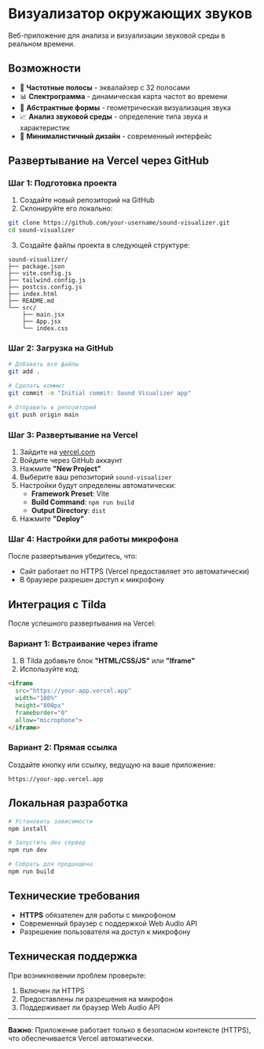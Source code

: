 # Визуализатор окружающих звуков

Веб-приложение для анализа и визуализации звуковой среды в реальном времени.

## Возможности

- 🎵 **Частотные полосы** - эквалайзер с 32 полосами
- 📊 **Спектрограмма** - динамическая карта частот во времени
- 🔮 **Абстрактные формы** - геометрическая визуализация звука
- 📈 **Анализ звуковой среды** - определение типа звука и характеристик
- 🎨 **Минималистичный дизайн** - современный интерфейс

## Развертывание на Vercel через GitHub

### Шаг 1: Подготовка проекта

1. Создайте новый репозиторий на GitHub
2. Склонируйте его локально:
```bash
git clone https://github.com/your-username/sound-visualizer.git
cd sound-visualizer
```

3. Создайте файлы проекта в следующей структуре:
```
sound-visualizer/
├── package.json
├── vite.config.js
├── tailwind.config.js
├── postcss.config.js
├── index.html
├── README.md
└── src/
    ├── main.jsx
    ├── App.jsx
    └── index.css
```

### Шаг 2: Загрузка на GitHub

```bash
# Добавить все файлы
git add .

# Сделать коммит
git commit -m "Initial commit: Sound Visualizer app"

# Отправить в репозиторий
git push origin main
```

### Шаг 3: Развертывание на Vercel

1. Зайдите на [vercel.com](https://vercel.com)
2. Войдите через GitHub аккаунт
3. Нажмите **"New Project"**
4. Выберите ваш репозиторий `sound-visualizer`
5. Настройки будут определены автоматически:
   - **Framework Preset**: Vite
   - **Build Command**: `npm run build`
   - **Output Directory**: `dist`
6. Нажмите **"Deploy"**

### Шаг 4: Настройки для работы микрофона

После развертывания убедитесь, что:
- Сайт работает по HTTPS (Vercel предоставляет это автоматически)
- В браузере разрешен доступ к микрофону

## Интеграция с Tilda

После успешного развертывания на Vercel:

### Вариант 1: Встраивание через iframe

1. В Tilda добавьте блок **"HTML/CSS/JS"** или **"Iframe"**
2. Используйте код:

```html
<iframe 
  src="https://your-app.vercel.app" 
  width="100%" 
  height="800px" 
  frameborder="0"
  allow="microphone">
</iframe>
```

### Вариант 2: Прямая ссылка

Создайте кнопку или ссылку, ведущую на ваше приложение:
```
https://your-app.vercel.app
```

## Локальная разработка

```bash
# Установить зависимости
npm install

# Запустить dev сервер
npm run dev

# Собрать для продакшена
npm run build
```

## Технические требования

- **HTTPS** обязателен для работы с микрофоном
- Современный браузер с поддержкой Web Audio API
- Разрешение пользователя на доступ к микрофону

## Техническая поддержка

При возникновении проблем проверьте:
1. Включен ли HTTPS
2. Предоставлены ли разрешения на микрофон
3. Поддерживает ли браузер Web Audio API

---

**Важно**: Приложение работает только в безопасном контексте (HTTPS), что обеспечивается Vercel автоматически.